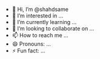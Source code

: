 - 👋 Hi, I’m @shahdsame
- 👀 I’m interested in ...
- 🌱 I’m currently learning ...
- 💞️ I’m looking to collaborate on ...
- 📫 How to reach me ...
- 😄 Pronouns: ...
- ⚡ Fun fact: ...

<!---
shahdsame/shahdsame is a ✨ special ✨ repository because its `README.md` (this file) appears on your GitHub profile.
You can click the Preview link to take a look at your changes.
--->
